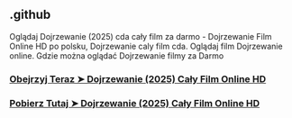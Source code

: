 ## .github

Oglądaj Dojrzewanie (2025) cda cały film za darmo - Dojrzewanie Film Online HD po polsku, Dojrzewanie caly film cda. Oglądaj film Dojrzewanie online. Gdzie można oglądać Dojrzewanie filmy za Darmo

### [Obejrzyj Teraz ➤ Dojrzewanie (2025) Cały Film Online HD](https://watching4khdmovies.blogspot.com/2025/04/adolescence.html)

### [Pobierz Tutaj ➤ Dojrzewanie (2025) Cały Film Online HD](https://watching4khdmovies.blogspot.com/2025/04/adolescence.html)

